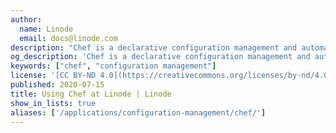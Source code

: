 ```yaml
---
author:
  name: Linode
  email: docs@linode.com
description: "Chef is a declarative configuration management and automation platform used to translate infrastructure into code, which enables more reliabel deployments."
og_description: 'Chef is a declarative configuration management and automation platform used to translate infrastructure into code, which enables more reliabel deployments.'
keywords: ["chef", "configuration management"]
license: '[CC BY-ND 4.0](https://creativecommons.org/licenses/by-nd/4.0)'
published: 2020-07-15
title: Using Chef at Linode | Linode
show_in_lists: true
aliases: ['/applications/configuration-management/chef/']
---
```


